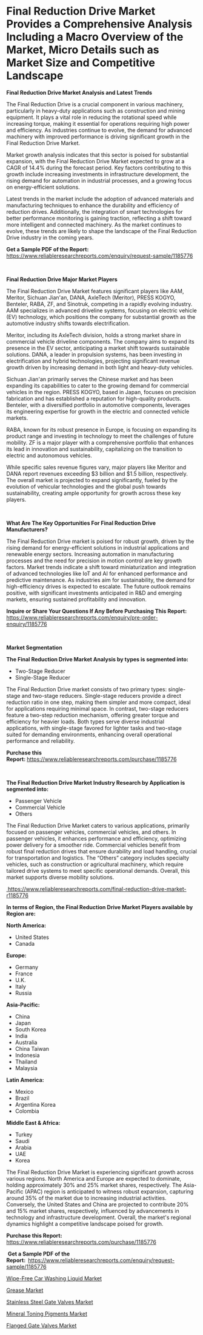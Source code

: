 <p><h1>Final Reduction Drive Market Provides a Comprehensive Analysis Including a Macro Overview of the Market, Micro Details such as Market Size and Competitive Landscape</h1></p><p><strong>Final Reduction Drive Market Analysis and Latest Trends</strong></p>
<p><p>The Final Reduction Drive is a crucial component in various machinery, particularly in heavy-duty applications such as construction and mining equipment. It plays a vital role in reducing the rotational speed while increasing torque, making it essential for operations requiring high power and efficiency. As industries continue to evolve, the demand for advanced machinery with improved performance is driving significant growth in the Final Reduction Drive Market.</p><p>Market growth analysis indicates that this sector is poised for substantial expansion, with the Final Reduction Drive Market expected to grow at a CAGR of 14.4% during the forecast period. Key factors contributing to this growth include increasing investments in infrastructure development, the rising demand for automation in industrial processes, and a growing focus on energy-efficient solutions.</p><p>Latest trends in the market include the adoption of advanced materials and manufacturing techniques to enhance the durability and efficiency of reduction drives. Additionally, the integration of smart technologies for better performance monitoring is gaining traction, reflecting a shift toward more intelligent and connected machinery. As the market continues to evolve, these trends are likely to shape the landscape of the Final Reduction Drive industry in the coming years.</p></p>
<p><strong>Get a Sample PDF of the Report:&nbsp;</strong> <a href="https://www.reliableresearchreports.com/enquiry/request-sample/1185776?utm_campaign=114&utm_medium=2&utm_source=Github&utm_content=ia&utm_term=22102024&utm_id=final-reduction-drive">https://www.reliableresearchreports.com/enquiry/request-sample/1185776</a></p>
<p>&nbsp;</p>
<p><strong>Final Reduction Drive Major Market Players</strong></p>
<p><p>The Final Reduction Drive Market features significant players like AAM, Meritor, Sichuan Jian'an, DANA, AxleTech (Meritor), PRESS KOGYO, Benteler, RABA, ZF, and Sinotruk, competing in a rapidly evolving industry. AAM specializes in advanced driveline systems, focusing on electric vehicle (EV) technology, which positions the company for substantial growth as the automotive industry shifts towards electrification.</p><p>Meritor, including its AxleTech division, holds a strong market share in commercial vehicle driveline components. The company aims to expand its presence in the EV sector, anticipating a market shift towards sustainable solutions. DANA, a leader in propulsion systems, has been investing in electrification and hybrid technologies, projecting significant revenue growth driven by increasing demand in both light and heavy-duty vehicles.</p><p>Sichuan Jian'an primarily serves the Chinese market and has been expanding its capabilities to cater to the growing demand for commercial vehicles in the region. PRESS KOGYO, based in Japan, focuses on precision fabrication and has established a reputation for high-quality products. Benteler, with a diversified portfolio in automotive components, leverages its engineering expertise for growth in the electric and connected vehicle markets.</p><p>RABA, known for its robust presence in Europe, is focusing on expanding its product range and investing in technology to meet the challenges of future mobility. ZF is a major player with a comprehensive portfolio that enhances its lead in innovation and sustainability, capitalizing on the transition to electric and autonomous vehicles.</p><p>While specific sales revenue figures vary, major players like Meritor and DANA report revenues exceeding $3 billion and $1.5 billion, respectively. The overall market is projected to expand significantly, fueled by the evolution of vehicular technologies and the global push towards sustainability, creating ample opportunity for growth across these key players.</p></p>
<p>&nbsp;</p>
<p><strong>What Are The Key Opportunities For Final Reduction Drive Manufacturers?</strong></p>
<p><p>The Final Reduction Drive market is poised for robust growth, driven by the rising demand for energy-efficient solutions in industrial applications and renewable energy sectors. Increasing automation in manufacturing processes and the need for precision in motion control are key growth factors. Market trends indicate a shift toward miniaturization and integration of advanced technologies like IoT and AI for enhanced performance and predictive maintenance. As industries aim for sustainability, the demand for high-efficiency drives is expected to escalate. The future outlook remains positive, with significant investments anticipated in R&D and emerging markets, ensuring sustained profitability and innovation.</p></p>
<p><strong>Inquire or Share Your Questions If Any Before Purchasing This Report:</strong> <a href="https://www.reliableresearchreports.com/enquiry/pre-order-enquiry/1185776?utm_campaign=114&utm_medium=2&utm_source=Github&utm_content=ia&utm_term=22102024&utm_id=final-reduction-drive">https://www.reliableresearchreports.com/enquiry/pre-order-enquiry/1185776</a></p>
<p>&nbsp;</p>
<p><strong>Market Segmentation</strong></p>
<p><strong>The Final Reduction Drive Market Analysis by types is segmented into:</strong></p>
<p><ul><li>Two-Stage Reducer</li><li>Single-Stage Reducer</li></ul></p>
<p><p>The Final Reduction Drive market consists of two primary types: single-stage and two-stage reducers. Single-stage reducers provide a direct reduction ratio in one step, making them simpler and more compact, ideal for applications requiring minimal space. In contrast, two-stage reducers feature a two-step reduction mechanism, offering greater torque and efficiency for heavier loads. Both types serve diverse industrial applications, with single-stage favored for lighter tasks and two-stage suited for demanding environments, enhancing overall operational performance and reliability.</p></p>
<p><strong>Purchase this Report:&nbsp;</strong><a href="https://www.reliableresearchreports.com/purchase/1185776?utm_campaign=114&utm_medium=2&utm_source=Github&utm_content=ia&utm_term=22102024&utm_id=final-reduction-drive">https://www.reliableresearchreports.com/purchase/1185776</a></p>
<p>&nbsp;</p>
<p><strong>The Final Reduction Drive Market Industry Research by Application is segmented into:</strong></p>
<p><ul><li>Passenger Vehicle</li><li>Commercial Vehicle</li><li>Others</li></ul></p>
<p><p>The Final Reduction Drive Market caters to various applications, primarily focused on passenger vehicles, commercial vehicles, and others. In passenger vehicles, it enhances performance and efficiency, optimizing power delivery for a smoother ride. Commercial vehicles benefit from robust final reduction drives that ensure durability and load handling, crucial for transportation and logistics. The “Others” category includes specialty vehicles, such as construction or agricultural machinery, which require tailored drive systems to meet specific operational demands. Overall, this market supports diverse mobility solutions.</p></p>
<p><a href="https://www.reliableresearchreports.com/final-reduction-drive-market-r1185776?utm_campaign=114&utm_medium=2&utm_source=Github&utm_content=ia&utm_term=22102024&utm_id=final-reduction-drive">&nbsp;https://www.reliableresearchreports.com/final-reduction-drive-market-r1185776</a></p>
<p><strong>In terms of Region, the Final Reduction Drive Market Players available by Region are:</strong></p>
<p>
    <p> <strong> North America: </strong>
        <ul>
            <li>United States</li>
            <li>Canada</li>
        </ul>
        </p> 
    <p> <strong> Europe: </strong>
        <ul>
            <li>Germany</li>
            <li>France</li>
            <li>U.K.</li>
            <li>Italy</li>
            <li>Russia</li>
        </ul>
        </p> 
    <p> <strong> Asia-Pacific: </strong>
        <ul>
            <li>China</li>
            <li>Japan</li>
            <li>South Korea</li>
            <li>India</li>
            <li>Australia</li>
            <li>China Taiwan</li>
            <li>Indonesia</li>
            <li>Thailand</li>
            <li>Malaysia</li>
        </ul>
        </p> 
    <p> <strong> Latin America: </strong>
        <ul>
            <li>Mexico</li>
            <li>Brazil</li>
            <li>Argentina Korea</li>
            <li>Colombia</li>
        </ul>
        </p> 
    <p> <strong> Middle East & Africa: </strong>
        <ul>
            <li>Turkey</li>
            <li>Saudi</li>
            <li>Arabia</li>
            <li>UAE</li>
            <li>Korea</li>
        </ul>
    </p>
    </p>
<p><p>The Final Reduction Drive Market is experiencing significant growth across various regions. North America and Europe are expected to dominate, holding approximately 30% and 25% market shares, respectively. The Asia-Pacific (APAC) region is anticipated to witness robust expansion, capturing around 35% of the market due to increasing industrial activities. Conversely, the United States and China are projected to contribute 20% and 15% market shares, respectively, influenced by advancements in technology and infrastructure development. Overall, the market's regional dynamics highlight a competitive landscape poised for growth.</p></p>
<p><strong>Purchase this Report: </strong><a href="https://www.reliableresearchreports.com/purchase/1185776?utm_campaign=114&utm_medium=2&utm_source=Github&utm_content=ia&utm_term=22102024&utm_id=final-reduction-drive">https://www.reliableresearchreports.com/purchase/1185776</a></p>
<p>&nbsp;<strong>Get a Sample PDF of the Report:&nbsp;&nbsp;</strong><a href="https://www.reliableresearchreports.com/enquiry/request-sample/1185776?utm_campaign=114&utm_medium=2&utm_source=Github&utm_content=ia&utm_term=22102024&utm_id=final-reduction-drive">https://www.reliableresearchreports.com/enquiry/request-sample/1185776</a></p>
<p><strong></strong></p>
<p><p><a href="https://github.com/cristy9x9bur/Market-Research-Report-List-1/blob/main/wipe-free-car-washing-liquid-market.md?utm_campaign=114&utm_medium=2&utm_source=Github&utm_content=ia&utm_term=22102024&utm_id=final-reduction-drive">Wipe-Free Car Washing Liquid Market</a></p><p><a href="https://www.linkedin.com/pulse/grease-market2024-2031-industry-insights-investment-opportunities-g4bqc?utm_campaign=114&utm_medium=2&utm_source=Github&utm_content=ia&utm_term=22102024&utm_id=final-reduction-drive">Grease Market</a></p><p><a href="https://issuu.com/reportprime-2/docs/stainless-steel-gate-valves-market-_129a45561dec93?utm_campaign=114&utm_medium=2&utm_source=Github&utm_content=ia&utm_term=22102024&utm_id=final-reduction-drive">Stainless Steel Gate Valves Market</a></p><p><a href="https://github.com/isbel3opkkem/Market-Research-Report-List-1/blob/main/mineral-toning-pigments-market.md?utm_campaign=114&utm_medium=2&utm_source=Github&utm_content=ia&utm_term=22102024&utm_id=final-reduction-drive">Mineral Toning Pigments Market</a></p><p><a href="https://issuu.com/reportprime-2/docs/flanged-gate-valves-market-size-203_543c567644f7cb?utm_campaign=114&utm_medium=2&utm_source=Github&utm_content=ia&utm_term=22102024&utm_id=final-reduction-drive">Flanged Gate Valves Market</a></p></p>